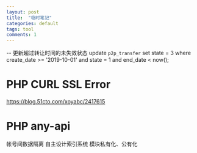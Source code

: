 ```yaml
---
layout: post
title:  "临时笔记"
categories: default
tags: tool
comments: 1
---
```



-- 更新超过转让时间的未失效状态
update `p2p_transfer` set state = 3
where create_date >= '2019-10-01'
and state = 1 and end_date < now();

# PHP CURL SSL Error
https://blog.51cto.com/xoyabc/2417615

# PHP any-api
帐号间数据隔离
自主设计索引系统
模块私有化、公有化